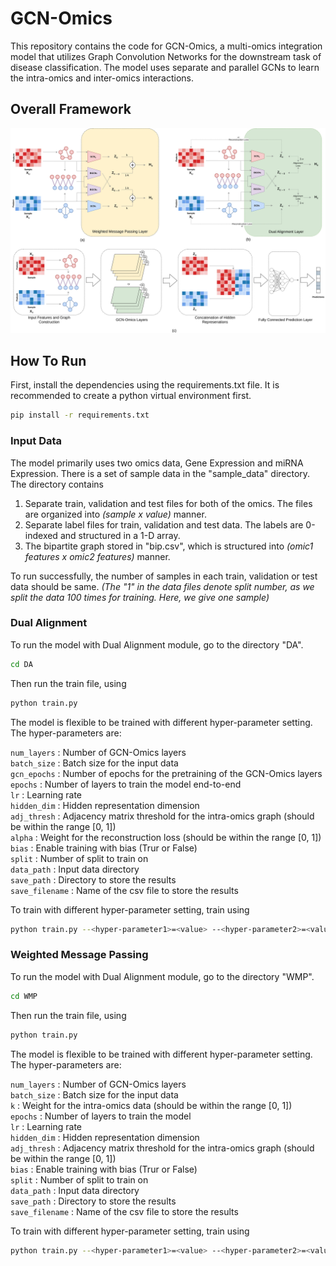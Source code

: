# GCN-Omics

This repository contains the code for GCN-Omics, a multi-omics integration model that utilizes Graph Convolution Networks for the downstream task of disease classification. The model uses separate and parallel GCNs to learn the intra-omics and inter-omics interactions.

## Overall Framework
<img src="GCN-Omics/Arch.jpg">

## How To Run

First, install the dependencies using the requirements.txt file. It is recommended to create a python virtual environment first.
```bash
pip install -r requirements.txt
```

### Input Data
The model primarily uses two omics data, Gene Expression and miRNA Expression. There is a set of sample data in the "sample_data" directory. The directory contains <br>
1. Separate train, validation and test files for both of the omics. The files are organized into *(sample x value)* manner. <br>
2. Separate label files for train, validation and test data. The labels are 0-indexed and structured in a 1-D array. <br>
3. The bipartite graph stored in "bip.csv", which is structured into *(omic1 features x omic2 features)* manner. <br>

To run successfully, the number of samples in each train, validation or test data should be same.  *(The "1" in the data files denote split number, as we split the data 100 times for training. Here, we give one sample)*

### Dual Alignment
To run the model with Dual Alignment module, go to the directory "DA".
```bash
cd DA
```

Then run the train file, using
```bash
python train.py
```

The model is flexible to be trained with different hyper-parameter setting. The hyper-parameters are:

```num_layers``` : Number of GCN-Omics layers <br>
```batch_size``` : Batch size for the input data <br>
```gcn_epochs``` : Number of epochs for the pretraining of the GCN-Omics layers <br>
```epochs``` : Number of layers to train the model end-to-end <br>
```lr``` : Learning rate <br>
```hidden_dim``` : Hidden representation dimension <br>
```adj_thresh``` : Adjacency matrix threshold for the intra-omics graph (should be within the range [0, 1]) <br>
```alpha``` : Weight for the reconstruction loss (should be within the range [0, 1]) <br>
```bias``` : Enable training with bias (Trur or False) <br>
```split``` : Number of split to train on <br>
```data_path``` : Input data directory <br>
```save_path``` : Directory to store the results <br>
```save_filename``` : Name of the csv file to store the results <br>

To train with different hyper-parameter setting, train using
```bash
python train.py --<hyper-parameter1>=<value> --<hyper-parameter2>=<value> ...
```

### Weighted Message Passing
To run the model with Dual Alignment module, go to the directory "WMP".
```bash
cd WMP
```

Then run the train file, using
```bash
python train.py
```

The model is flexible to be trained with different hyper-parameter setting. The hyper-parameters are:

```num_layers``` : Number of GCN-Omics layers <br>
```batch_size``` : Batch size for the input data <br>
```k``` : Weight for the intra-omics data (should be within the range [0, 1]) <br>
```epochs``` : Number of layers to train the model <br>
```lr``` : Learning rate <br>
```hidden_dim``` : Hidden representation dimension <br>
```adj_thresh``` : Adjacency matrix threshold for the intra-omics graph (should be within the range [0, 1]) <br>
```bias``` : Enable training with bias (Trur or False) <br>
```split``` : Number of split to train on <br>
```data_path``` : Input data directory <br>
```save_path``` : Directory to store the results <br>
```save_filename``` : Name of the csv file to store the results <br>

To train with different hyper-parameter setting, train using
```bash
python train.py --<hyper-parameter1>=<value> --<hyper-parameter2>=<value> ...
```